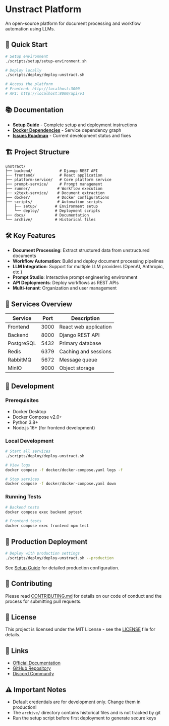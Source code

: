# Unstract Platform

An open-source platform for document processing and workflow automation using LLMs.

## 🚀 Quick Start

```bash
# Setup environment
./scripts/setup/setup-environment.sh

# Deploy locally
./scripts/deploy/deploy-unstract.sh

# Access the platform
# Frontend: http://localhost:3000
# API: http://localhost:8000/api/v1
```

## 📚 Documentation

-    **[Setup Guide](docs/setup/CONSOLIDATED-SETUP-GUIDE.md)** - Complete setup and deployment instructions
-    **[Docker Dependencies](DOCKER-DEPENDENCIES.md)** - Service dependency graph
-    **[Issues Roadmap](ISSUES_ROADMAP.md)** - Current development status and fixes

## 🏗️ Project Structure

```
unstract/
├── backend/            # Django REST API
├── frontend/           # React application
├── platform-service/   # Core platform service
├── prompt-service/     # Prompt management
├── runner/            # Workflow execution
├── x2text-service/    # Document extraction
├── docker/            # Docker configurations
├── scripts/           # Automation scripts
│   ├── setup/        # Environment setup
│   └── deploy/       # Deployment scripts
├── docs/             # Documentation
└── archive/          # Historical files
```

## 🛠️ Key Features

-    **Document Processing**: Extract structured data from unstructured documents
-    **Workflow Automation**: Build and deploy document processing pipelines
-    **LLM Integration**: Support for multiple LLM providers (OpenAI, Anthropic, etc.)
-    **Prompt Studio**: Interactive prompt engineering environment
-    **API Deployments**: Deploy workflows as REST APIs
-    **Multi-tenant**: Organization and user management

## 🐳 Services Overview

| Service    | Port | Description           |
| ---------- | ---- | --------------------- |
| Frontend   | 3000 | React web application |
| Backend    | 8000 | Django REST API       |
| PostgreSQL | 5432 | Primary database      |
| Redis      | 6379 | Caching and sessions  |
| RabbitMQ   | 5672 | Message queue         |
| MinIO      | 9000 | Object storage        |

## 🔧 Development

### Prerequisites

-    Docker Desktop
-    Docker Compose v2.0+
-    Python 3.8+
-    Node.js 16+ (for frontend development)

### Local Development

```bash
# Start all services
./scripts/deploy/deploy-unstract.sh

# View logs
docker compose -f docker/docker-compose.yaml logs -f

# Stop services
docker compose -f docker/docker-compose.yaml down
```

### Running Tests

```bash
# Backend tests
docker compose exec backend pytest

# Frontend tests
docker compose exec frontend npm test
```

## 🚢 Production Deployment

```bash
# Deploy with production settings
./scripts/deploy/deploy-unstract.sh --production
```

See [Setup Guide](docs/setup/CONSOLIDATED-SETUP-GUIDE.md) for detailed production configuration.

## 🤝 Contributing

Please read [CONTRIBUTING.md](CONTRIBUTING.md) for details on our code of conduct and the process for submitting pull requests.

## 📄 License

This project is licensed under the MIT License - see the [LICENSE](LICENSE) file for details.

## 🔗 Links

-    [Official Documentation](https://kb.henssler.com)
-    [GitHub Repository](https://github.com/Unstract-IO/unstract)
-    [Discord Community](https://discord.gg/unstract)

## ⚠️ Important Notes

-    Default credentials are for development only. Change them in production!
-    The `archive/` directory contains historical files and is not tracked by git
-    Run the setup script before first deployment to generate secure keys
